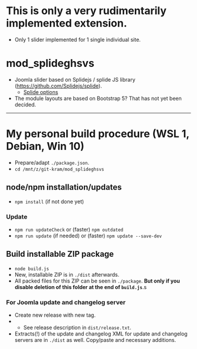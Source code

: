 # This is only a very rudimentarily implemented extension.
- Only 1 slider implemented for 1 single individual site.

# mod_splideghsvs
- Joomla slider based on Splidejs / splide JS library (https://github.com/Splidejs/splide).
  - [Splide options](https://splidejs.com/guides/options/)
- The module layouts are based on Bootstrap 5? That has not yet been decided.

-----------------------------------------------------

# My personal build procedure (WSL 1, Debian, Win 10)
- Prepare/adapt `./package.json`.
- `cd /mnt/z/git-kram/mod_splideghsvs`

## node/npm installation/updates
- `npm install` (if not done yet)
### Update
- `npm run updateCheck` or (faster) `npm outdated`
- `npm run update` (if needed) or (faster) `npm update --save-dev`

## Build installable ZIP package
- `node build.js`
- New, installable ZIP is in `./dist` afterwards.
- All packed files for this ZIP can be seen in `./package`. **But only if you disable deletion of this folder at the end of `build.js`**.s

### For Joomla update and changelog server
- Create new release with new tag.
- - See release description in `dist/release.txt`.
- Extracts(!) of the update and changelog XML for update and changelog servers are in `./dist` as well. Copy/paste and necessary additions.
